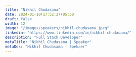 ```yaml
---
title: "Nikhil Chudasama"
date: 2024-01-10T17:52:27+05:30
draft: false
width: 12
image: "/images/speakers/nikhil-chudasama.jpeg"
linkedin: "https://www.linkedin.com/in/nikhil-chudasama/"
description: "Full Stack Developer"
metaTitle: "Nikhil Chudasama | Speaker"
metaDes: "Nikhil Chudasama | Spekaer"
---
```

